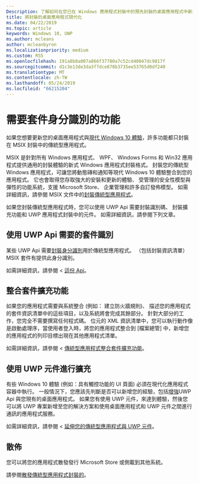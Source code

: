 ```yaml
---
Description: 了解如何在您已在 Windows 應用程式封裝中的預先封裝的桌面應用程式中新增新式體驗 Windows 10 使用者。
title: 將封裝的桌面應用程式現代化
ms.date: 04/22/2019
ms.topic: article
keywords: Windows 10, UWP
ms.author: mcleans
author: mcleanbyron
ms.localizationpriority: medium
ms.custom: RS5
ms.openlocfilehash: 191a8b8a007a866f37780a7c52cd40047dc9817f
ms.sourcegitcommit: d1c3e13de3da3f7dce878b3735ee53765d0df240
ms.translationtype: MT
ms.contentlocale: zh-TW
ms.lasthandoff: 05/24/2019
ms.locfileid: "66215204"
---
```

# <a name="features-that-require-package-identity"></a>需要套件身分識別的功能

如果您想要更新您的桌面應用程式與[現代 Windows 10 體驗](index.md)，許多功能都只封裝在 MSIX 封裝中的傳統型應用程式。

MSIX 是針對所有 Windows 應用程式、 WPF、 Windows Forms 和 Win32 應用程式提供通用的封裝體驗的新式 Windows 應用程式封裝格式。 封裝您的傳統型 Windows 應用程式，可讓您將動態磚和通知等現代 Windows 10 體驗整合到您的應用程式。 它也會取得您存取強大的安裝和更新的體驗、 受管理的安全性模型與彈性的功能系統，支援 Microsoft Store、 企業管理和許多自訂發佈模型。 如需詳細資訊，請參閱 MSIX 文件中的[封裝傳統型應用程式](https://docs.microsoft.com/windows/msix/desktop/desktop-to-uwp-root)。

如果您封裝傳統型應用程式時，您可以使用 UWP Api 需要封裝識別碼、 封裝擴充功能和 UWP 應用程式封裝中的元件。 如需詳細資訊，請參閱下列文章。

## <a name="use-uwp-apis-that-require-package-identity"></a>使用 UWP Api 需要的套件識別

某些 UWP Api 需要[封裝身分識別](https://docs.microsoft.com/uwp/schemas/appxpackage/uapmanifestschema/element-identity)用於傳統型應用程式。 （包括封裝資訊清單） MSIX 套件有提供此身分識別。

如需詳細資訊，請參閱 <<c0> [ 這份 Api](desktop-to-uwp-supported-api.md#list-of-apis)。

## <a name="integrate-with-package-extensions"></a>整合套件擴充功能

如果您的應用程式需要與系統整合 (例如： 建立防火牆規則)、 描述您的應用程式的套件資訊清單中的這些項目，以及系統將會完成其餘部分。 針對大部分的工作，您完全不需要撰寫任何程式碼。 位元的 XML 資訊清單中，您可以執行動作像是啟動處理序，當使用者登入時，將您的應用程式整合到 [檔案總管] 中，新增您的應用程式的列印目標出現在其他應用程式清單。

如需詳細資訊，請參閱 <<c0> [ 傳統型應用程式整合套件擴充功能](desktop-to-uwp-extensions.md)。

## <a name="extend-with-uwp-components"></a>使用 UWP 元件進行擴充

有些 Windows 10 體驗 (例如：具有觸控功能的 UI 頁面) 必須在現代化應用程式容器中執行。 一般情況下，您應該先判斷是否可以新增您的經驗，包括[增強](desktop-to-uwp-enhance.md)UWP Api 與您現有的桌面應用程式。 如果您有使用 UWP 元件，來達到體驗，然後您可以將 UWP 專案新增至您的解決方案和使用桌面應用程式和 UWP 元件之間進行通訊的應用程式服務。

如需詳細資訊，請參閱 <<c0> [ 延伸您的傳統型應用程式與 UWP 元件](desktop-to-uwp-extend.md)。

## <a name="distribute"></a>散佈

您可以將您的應用程式散發發行 Microsoft Store 或側載到其他系統。

請參閱[散發傳統型應用程式封裝的](desktop-to-uwp-distribute.md)。
